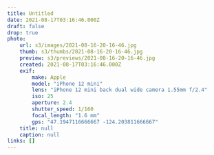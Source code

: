 ```yaml
---
title: Untitled
date: 2021-08-17T03:16:46.000Z
draft: false
drop: true
photo:
    url: s3/images/2021-08-16-20-16-46.jpg
    thumb: s3/thumbs/2021-08-16-20-16-46.jpg
    preview: s3/previews/2021-08-16-20-16-46.jpg
    created: 2021-08-17T03:16:46.000Z
    exif:
        make: Apple
        model: "iPhone 12 mini"
        lens: "iPhone 12 mini back dual wide camera 1.55mm f/2.4"
        iso: 25
        aperture: 2.4
        shutter_speed: 1/160
        focal_length: "1.6 mm"
        gps: "47.1947116666667 -124.203811666667"
    title: null
    caption: null
links: []
---
```

